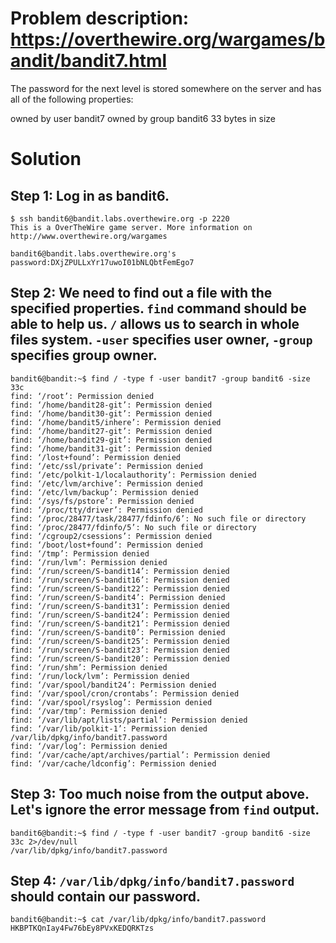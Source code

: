 # Problem description: https://overthewire.org/wargames/bandit/bandit7.html
The password for the next level is stored somewhere on the server and has all of the following properties:

owned by user bandit7
owned by group bandit6
33 bytes in size

# Solution
## Step 1: Log in as bandit6. 
```
$ ssh bandit6@bandit.labs.overthewire.org -p 2220
This is a OverTheWire game server. More information on http://www.overthewire.org/wargames

bandit6@bandit.labs.overthewire.org's password:DXjZPULLxYr17uwoI01bNLQbtFemEgo7
```
## Step 2: We need to find out a file with the specified properties. `find` command should be able to help us. `/` allows us to search in whole files system. `-user` specifies user owner, `-group` specifies group owner. 
```
bandit6@bandit:~$ find / -type f -user bandit7 -group bandit6 -size 33c
find: ‘/root’: Permission denied
find: ‘/home/bandit28-git’: Permission denied
find: ‘/home/bandit30-git’: Permission denied
find: ‘/home/bandit5/inhere’: Permission denied
find: ‘/home/bandit27-git’: Permission denied
find: ‘/home/bandit29-git’: Permission denied
find: ‘/home/bandit31-git’: Permission denied
find: ‘/lost+found’: Permission denied
find: ‘/etc/ssl/private’: Permission denied
find: ‘/etc/polkit-1/localauthority’: Permission denied
find: ‘/etc/lvm/archive’: Permission denied
find: ‘/etc/lvm/backup’: Permission denied
find: ‘/sys/fs/pstore’: Permission denied
find: ‘/proc/tty/driver’: Permission denied
find: ‘/proc/28477/task/28477/fdinfo/6’: No such file or directory
find: ‘/proc/28477/fdinfo/5’: No such file or directory
find: ‘/cgroup2/csessions’: Permission denied
find: ‘/boot/lost+found’: Permission denied
find: ‘/tmp’: Permission denied
find: ‘/run/lvm’: Permission denied
find: ‘/run/screen/S-bandit14’: Permission denied
find: ‘/run/screen/S-bandit16’: Permission denied
find: ‘/run/screen/S-bandit22’: Permission denied
find: ‘/run/screen/S-bandit4’: Permission denied
find: ‘/run/screen/S-bandit31’: Permission denied
find: ‘/run/screen/S-bandit24’: Permission denied
find: ‘/run/screen/S-bandit21’: Permission denied
find: ‘/run/screen/S-bandit0’: Permission denied
find: ‘/run/screen/S-bandit25’: Permission denied
find: ‘/run/screen/S-bandit23’: Permission denied
find: ‘/run/screen/S-bandit20’: Permission denied
find: ‘/run/shm’: Permission denied
find: ‘/run/lock/lvm’: Permission denied
find: ‘/var/spool/bandit24’: Permission denied
find: ‘/var/spool/cron/crontabs’: Permission denied
find: ‘/var/spool/rsyslog’: Permission denied
find: ‘/var/tmp’: Permission denied
find: ‘/var/lib/apt/lists/partial’: Permission denied
find: ‘/var/lib/polkit-1’: Permission denied
/var/lib/dpkg/info/bandit7.password
find: ‘/var/log’: Permission denied
find: ‘/var/cache/apt/archives/partial’: Permission denied
find: ‘/var/cache/ldconfig’: Permission denied
```
## Step 3: Too much noise from the output above. Let's ignore the error message from `find` output.
```
bandit6@bandit:~$ find / -type f -user bandit7 -group bandit6 -size 33c 2>/dev/null
/var/lib/dpkg/info/bandit7.password
```
## Step 4: `/var/lib/dpkg/info/bandit7.password` should contain our password. 
```
bandit6@bandit:~$ cat /var/lib/dpkg/info/bandit7.password
HKBPTKQnIay4Fw76bEy8PVxKEDQRKTzs
```
